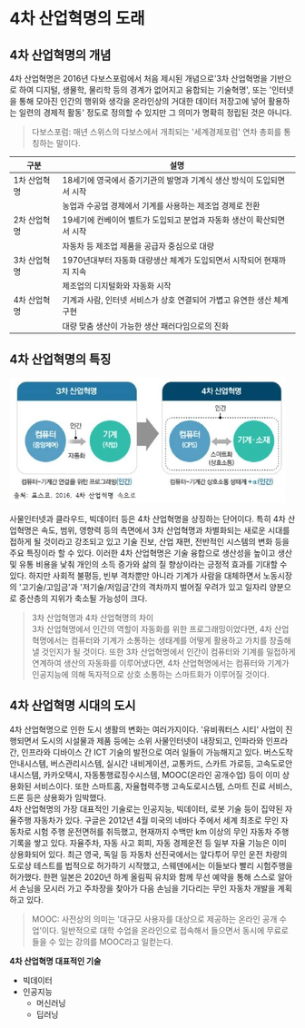 # 4차 산업혁명의 도래

## 4차 산업혁명의 개념
4차 산업혁명은 2016년 다보스포럼에서 처음 제시된 개념으로'3차 산업혁명을 기반으로 하여 디지털, 생물학, 물리학 등의 경계가 없어지고 융합되는 기술혁명', 또는 '인터넷을 통해 모아진 인간의 행위와 생각을 온라인상의 거대한 데이터 저장고에 넣어 활용하는 일련의 경제적 활동' 정도로 정의할 수 있지만 그 의미가 명확히 정립된 것은 아니다.  

>다보스포럼: 매년 스위스의 다보스에서 개최되는 '세계경제포럼' 연차 총회를 통칭하는 말이다.

|구분|설명|
|---|---|
|1차 산업혁명|18세기에 영국에서 증기기관의 발명과 기계식 생산 방식이 도입되면서 시작|
||농업과 수공업 경제에서 기계를 사용하는 제조업 경제로 전환|
|2차 산업혁명|19세기에 컨베이어 벨트가 도입되고 분업과 자동화 생산이 확산되면서 시작|
||자동차 등 제조업 제품을 공급자 중심으로 대량|
|3차 산업혁명|1970년대부터 자동화 대량생산 체계가 도입되면서 시작되어 현재까지 지속|
||제조업의 디지털화와 자동화 시작|
|4차 산업혁명|기계과 사람, 인터넷 서비스가 상호 연결되어 가볍고 유연한 생산 체계 구현|
||대량 맞춤 생산이 가능한 생산 패러다임으로의 진화|

## 4차 산업혁명의 특징  
![4](./img/그림01_3차산업과4차산업.jpg)  

사물인터넷과 클라우드, 빅데이터 등은 4차 산업혁명을 상징하는 단어이다. 특히 4차 산업혁명은 속도, 범위, 영향력 등의 측면에서 3차 산업혁명과 차별화되는 새로운 시대를 접하게 될 것이라고 강조되고 있고 기술 진보, 산업 재편, 전반적인 시스템의 변화 등을 주요 특징이라 할 수 있다. 이러한 4차 산업혁명은 기술 융합으로 생산성을 높이고 생산 및 유통 비용을 낯춰 개인의 소득 증가와 삶의 질 향상이라는 긍정적 효과를 기대할 수 있다. 하지만 사회적 불평등, 빈부 격차뿐만 아니라 기계가 사람을 대체하면서 노동시장의 '고기술/고임금'과 '저기술/저임금'간의 격차까지 벌어질 우려가 있고 일자리 양분으로 중산층의 지위가 축소될 가능성이 크다.  

>3차 산업혁명과 4차 산업혁명의 차이  
3차 산업혁명에서 인간의 역할이 자동화를 위한 프로그래밍이었다면, 4차 산업혁명에서는 컴퓨터와 기계가 소통하는 생태계를 어떻게 활용하고 가치를 창출해낼 것인지가 될 것이다. 또한 3차 산업혁명에서 인간이 컴퓨터와 기계를 밀접하게 연계하여 생산의 자동화를 이루어냈다면, 4차 산업혁명에서는 컴퓨터와 기계가 인공지능에 의해 독자적으로 상호 소통하는 스마트화가 이루어질 것이다.

## 4차 산업혁명 시대의 도시
4차 산업혁명으로 인한 도시 생활의 변화는 여러가지이다. '유비쿼터스 시티' 사업이 진행되면서 도시의 시설물과 제품 등에는 소위 사물인터넷이 내장되고, 인파라와 인프라 간, 인프라와 디바이스 간 ICT 기술의 발전으로 여러 일들이 가능해지고 있다. 버스도착안내시스템, 버스관리시스템, 실시간 내비게이션, 교통카드, 스카트 가로등, 고속도로안내시스템, 카카오택시, 자동통행료징수시스템, MOOC(온라인 공개수업) 등이 이미 상용화된 서비스이다. 또한 스마트홈, 자율협력주행 고속도로시스템, 스마트 진료 서비스, 드론 등은 상용화가 임박했다.  
4차 산업혁명의 가장 대표적인 기술로는 인공지능, 빅데이터, 로봇 기술 등이 집약된 자율주행 자동차가 있다. 구글은 2012년 4월 미국의 네바다 주에서 세계 최초로 무인 자동차로 시험 주행 운전면허를 취득했고, 현재까지 수백만 km 이상의 무인 자동차 주행 기록을 쌓고 있다. 자율주차, 자동 사고 회피, 자동 경제운전 등 일부 자율 기능은 이미 상용화되어 있다. 최근 영국, 독일 등 자동차 선진국에서는 앞다투어 무인 운전 차량의 도로상 테스트를 법적으로 허가하기 시작했고, 스웨덴에서는 이들보다 빨리 시험주행을 허가했다. 한편 일본은 2020년 하계 올림픽 유치와 함께 무선 예약을 통해 스스로 알아서 손님을 모시러 가고 주차장을 찾아가 다음 손님을 기다리는 무인 자동차 개발을 계획하고 있다.  

>MOOC: 사전상의 의미는 '대규모 사용자를 대상으로 제공하는 온라인 공개 수업'이다. 일반적으로 대학 수업을 온라인으로 접속해서 들으면서 동시에 무료로 들을 수 있는 강의를 MOOC라고 일컫는다.










**4차 산업혁명 대표적인 기술**  
- 빅데이터
- 인공지능
  - 머신러닝
  - 딥러닝
  
